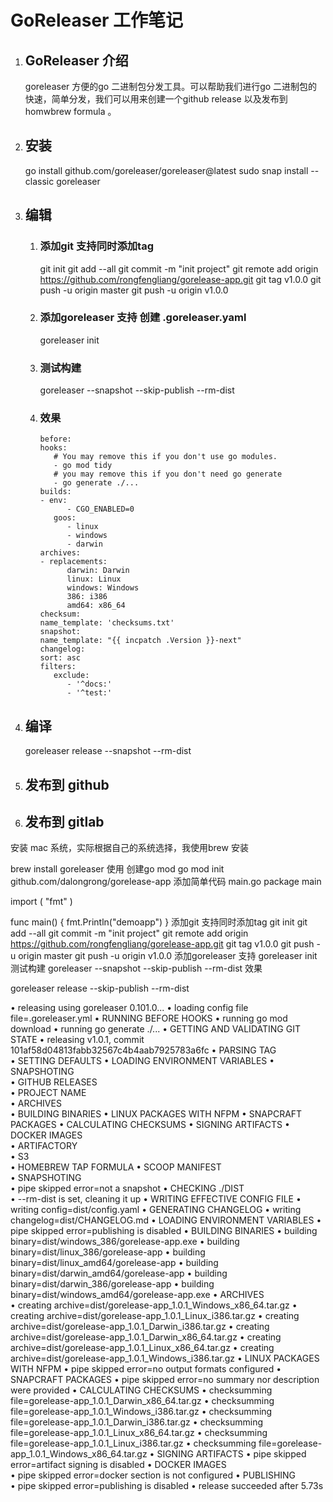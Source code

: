 # GoReleaser 工作笔记

1.   ##  GoReleaser 介绍

        goreleaser  方便的go 二进制包分发工具。可以帮助我们进行go 二进制包的快速，简单分发，我们可以用来创建一个github release 以及发布到homwbrew formula 。

1.   ## 安装 
        go install github.com/goreleaser/goreleaser@latest
        sudo snap install --classic goreleaser
2.   ## 编辑
     1. ### 添加git 支持同时添加tag
        git init
        git add --all
        git commit -m  "init project"
        git remote add origin https://github.com/rongfengliang/gorelease-app.git
        git tag v1.0.0
        git push -u origin master
        git push -u origin v1.0.0
     2. ### 添加goreleaser 支持 创建 .goreleaser.yaml
        goreleaser init
     3. ### 测试构建
        goreleaser --snapshot --skip-publish --rm-dist
     4. ### 效果
         ```
         before:
         hooks:
            # You may remove this if you don't use go modules.
            - go mod tidy
            # you may remove this if you don't need go generate
            - go generate ./...
         builds:
         - env:
               - CGO_ENABLED=0
            goos:
               - linux
               - windows
               - darwin
         archives:
         - replacements:
               darwin: Darwin
               linux: Linux
               windows: Windows
               386: i386
               amd64: x86_64
         checksum:
         name_template: 'checksums.txt'
         snapshot:
         name_template: "{{ incpatch .Version }}-next"
         changelog:
         sort: asc
         filters:
            exclude:
               - '^docs:'
               - '^test:'

         ```
            
3.   ## 编译 
        goreleaser release --snapshot --rm-dist
4.   ## 发布到 github
5.   ## 发布到 gitlab  



安装
mac 系统，实际根据自己的系统选择，我使用brew 安装

brew install goreleaser
使用
创建go mod
go mod init github.com/dalongrong/gorelease-app
添加简单代码
main.go
package main

import (
 "fmt"
)

func main() {
 fmt.Println("demoapp")
}
添加git 支持同时添加tag
git init
git add --all
git commit -m  "init project"
git remote add origin https://github.com/rongfengliang/gorelease-app.git
git tag v1.0.0
git push -u origin master
git push -u origin v1.0.0
添加goreleaser 支持
goreleaser init
测试构建
goreleaser --snapshot --skip-publish --rm-dist
效果

 goreleaser release --skip-publish --rm-dist

   • releasing using goreleaser 0.101.0...
   • loading config file file=.goreleaser.yml
   • RUNNING BEFORE HOOKS
      • running go mod download
      • running go generate ./...
   • GETTING AND VALIDATING GIT STATE
      • releasing v1.0.1, commit 101af58d04813fabb32567c4b4aab7925783a6fc
   • PARSING TAG      
   • SETTING DEFAULTS 
      • LOADING ENVIRONMENT VARIABLES
      • SNAPSHOTING      
      • GITHUB RELEASES  
      • PROJECT NAME     
      • ARCHIVES         
      • BUILDING BINARIES
      • LINUX PACKAGES WITH NFPM
      • SNAPCRAFT PACKAGES
      • CALCULATING CHECKSUMS
      • SIGNING ARTIFACTS
      • DOCKER IMAGES    
      • ARTIFACTORY      
      • S3               
      • HOMEBREW TAP FORMULA
      • SCOOP MANIFEST   
   • SNAPSHOTING      
      • pipe skipped error=not a snapshot
   • CHECKING ./DIST  
      • --rm-dist is set, cleaning it up
   • WRITING EFFECTIVE CONFIG FILE
      • writing config=dist/config.yaml
   • GENERATING CHANGELOG
      • writing changelog=dist/CHANGELOG.md
   • LOADING ENVIRONMENT VARIABLES
      • pipe skipped error=publishing is disabled
   • BUILDING BINARIES
      • building binary=dist/windows_386/gorelease-app.exe
      • building binary=dist/linux_386/gorelease-app
      • building binary=dist/linux_amd64/gorelease-app
      • building binary=dist/darwin_amd64/gorelease-app
      • building binary=dist/darwin_386/gorelease-app
      • building binary=dist/windows_amd64/gorelease-app.exe
   • ARCHIVES         
      • creating archive=dist/gorelease-app_1.0.1_Windows_x86_64.tar.gz
      • creating archive=dist/gorelease-app_1.0.1_Linux_i386.tar.gz
      • creating archive=dist/gorelease-app_1.0.1_Darwin_i386.tar.gz
      • creating archive=dist/gorelease-app_1.0.1_Darwin_x86_64.tar.gz
      • creating archive=dist/gorelease-app_1.0.1_Linux_x86_64.tar.gz
      • creating archive=dist/gorelease-app_1.0.1_Windows_i386.tar.gz
   • LINUX PACKAGES WITH NFPM
      • pipe skipped error=no output formats configured
   • SNAPCRAFT PACKAGES
      • pipe skipped error=no summary nor description were provided
   • CALCULATING CHECKSUMS
      • checksumming file=gorelease-app_1.0.1_Darwin_x86_64.tar.gz
      • checksumming file=gorelease-app_1.0.1_Windows_i386.tar.gz
      • checksumming file=gorelease-app_1.0.1_Darwin_i386.tar.gz
      • checksumming file=gorelease-app_1.0.1_Linux_x86_64.tar.gz
      • checksumming file=gorelease-app_1.0.1_Linux_i386.tar.gz
      • checksumming file=gorelease-app_1.0.1_Windows_x86_64.tar.gz
   • SIGNING ARTIFACTS
      • pipe skipped error=artifact signing is disabled
   • DOCKER IMAGES    
      • pipe skipped error=docker section is not configured
   • PUBLISHING       
      • pipe skipped error=publishing is disabled
   • release succeeded after 5.73s 
